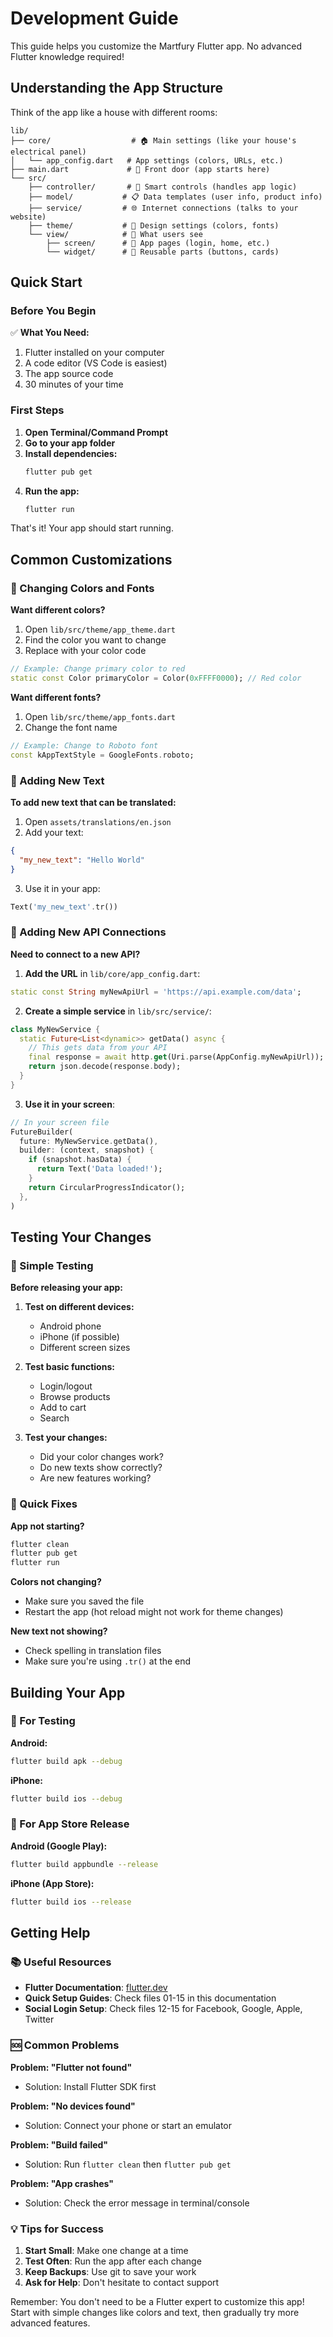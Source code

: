 # Development Guide

This guide helps you customize the Martfury Flutter app. No advanced Flutter knowledge required!

## Understanding the App Structure

Think of the app like a house with different rooms:

```
lib/
├── core/                  # 🏠 Main settings (like your house's electrical panel)
│   └── app_config.dart   # App settings (colors, URLs, etc.)
├── main.dart             # 🚪 Front door (app starts here)
└── src/
    ├── controller/       # 🧠 Smart controls (handles app logic)
    ├── model/           # 📋 Data templates (user info, product info)
    ├── service/         # 🌐 Internet connections (talks to your website)
    ├── theme/           # 🎨 Design settings (colors, fonts)
    └── view/            # 👀 What users see
        ├── screen/      # 📱 App pages (login, home, etc.)
        └── widget/      # 🧩 Reusable parts (buttons, cards)
```

## Quick Start

### Before You Begin

✅ **What You Need:**
1. Flutter installed on your computer
2. A code editor (VS Code is easiest)
3. The app source code
4. 30 minutes of your time

### First Steps

1. **Open Terminal/Command Prompt**
2. **Go to your app folder**
3. **Install dependencies:**
   ```bash
   flutter pub get
   ```
4. **Run the app:**
   ```bash
   flutter run
   ```

That's it! Your app should start running.

## Common Customizations

### 🎨 Changing Colors and Fonts

**Want different colors?**
1. Open `lib/src/theme/app_theme.dart`
2. Find the color you want to change
3. Replace with your color code

```dart
// Example: Change primary color to red
static const Color primaryColor = Color(0xFFFF0000); // Red color
```

**Want different fonts?**
1. Open `lib/src/theme/app_fonts.dart`
2. Change the font name

```dart
// Example: Change to Roboto font
const kAppTextStyle = GoogleFonts.roboto;
```

### 📝 Adding New Text

**To add new text that can be translated:**

1. Open `assets/translations/en.json`
2. Add your text:
```json
{
  "my_new_text": "Hello World"
}
```
3. Use it in your app:
```dart
Text('my_new_text'.tr())
```

### 🔗 Adding New API Connections

**Need to connect to a new API?**

1. **Add the URL** in `lib/core/app_config.dart`:
```dart
static const String myNewApiUrl = 'https://api.example.com/data';
```

2. **Create a simple service** in `lib/src/service/`:
```dart
class MyNewService {
  static Future<List<dynamic>> getData() async {
    // This gets data from your API
    final response = await http.get(Uri.parse(AppConfig.myNewApiUrl));
    return json.decode(response.body);
  }
}
```

3. **Use it in your screen**:
```dart
// In your screen file
FutureBuilder(
  future: MyNewService.getData(),
  builder: (context, snapshot) {
    if (snapshot.hasData) {
      return Text('Data loaded!');
    }
    return CircularProgressIndicator();
  },
)
```

## Testing Your Changes

### 🧪 Simple Testing

**Before releasing your app:**

1. **Test on different devices:**
   - Android phone
   - iPhone (if possible)
   - Different screen sizes

2. **Test basic functions:**
   - Login/logout
   - Browse products
   - Add to cart
   - Search

3. **Test your changes:**
   - Did your color changes work?
   - Do new texts show correctly?
   - Are new features working?

### 🔧 Quick Fixes

**App not starting?**
```bash
flutter clean
flutter pub get
flutter run
```

**Colors not changing?**
- Make sure you saved the file
- Restart the app (hot reload might not work for theme changes)

**New text not showing?**
- Check spelling in translation files
- Make sure you're using `.tr()` at the end

## Building Your App

### 📱 For Testing

**Android:**
```bash
flutter build apk --debug
```

**iPhone:**
```bash
flutter build ios --debug
```

### 🚀 For App Store Release

**Android (Google Play):**
```bash
flutter build appbundle --release
```

**iPhone (App Store):**
```bash
flutter build ios --release
```

## Getting Help

### 📚 Useful Resources

- **Flutter Documentation**: [flutter.dev](https://flutter.dev)
- **Quick Setup Guides**: Check files 01-15 in this documentation
- **Social Login Setup**: Check files 12-15 for Facebook, Google, Apple, Twitter

### 🆘 Common Problems

**Problem: "Flutter not found"**
- Solution: Install Flutter SDK first

**Problem: "No devices found"**
- Solution: Connect your phone or start an emulator

**Problem: "Build failed"**
- Solution: Run `flutter clean` then `flutter pub get`

**Problem: "App crashes"**
- Solution: Check the error message in terminal/console

### 💡 Tips for Success

1. **Start Small**: Make one change at a time
2. **Test Often**: Run the app after each change
3. **Keep Backups**: Use git to save your work
4. **Ask for Help**: Don't hesitate to contact support

Remember: You don't need to be a Flutter expert to customize this app! Start with simple changes like colors and text, then gradually try more advanced features.
